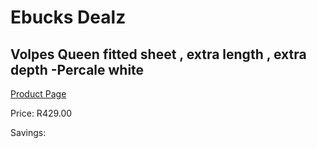 
# Ebucks Dealz
## Volpes Queen fitted sheet , extra length , extra depth -Percale white
[Product Page](https://www.ebucks.com/web/shop/productSelected.do?prodId=1068322530&catId=704984344)

Price: R429.00

Savings: 


	